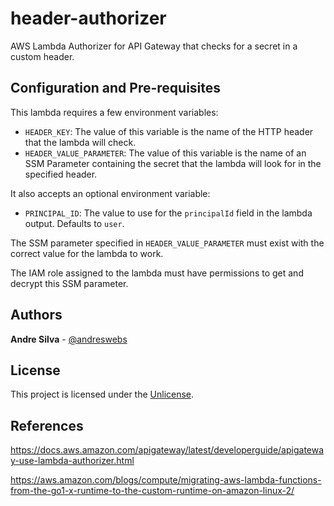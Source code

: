 # header-authorizer

AWS Lambda Authorizer for API Gateway that checks for a secret in a custom
header.

## Configuration and Pre-requisites

This lambda requires a few environment variables:

- `HEADER_KEY`: The value of this variable is the name of the HTTP header that
  the lambda will check.
- `HEADER_VALUE_PARAMETER`: The value of this variable is the name of an SSM
  Parameter containing the secret that the lambda will look for in the specified
  header.

It also accepts an optional environment variable:

- `PRINCIPAL_ID`: The value to use for the `principalId` field in the lambda
  output. Defaults to `user`.

The SSM parameter specified in `HEADER_VALUE_PARAMETER` must exist with the
correct value for the lambda to work.

The IAM role assigned to the lambda must have permissions to get and decrypt
this SSM parameter.

## Authors

**Andre Silva** - [@andreswebs](https://github.com/andreswebs)

## License

This project is licensed under the [Unlicense](UNLICENSE.md).

## References

<https://docs.aws.amazon.com/apigateway/latest/developerguide/apigateway-use-lambda-authorizer.html>

<https://aws.amazon.com/blogs/compute/migrating-aws-lambda-functions-from-the-go1-x-runtime-to-the-custom-runtime-on-amazon-linux-2/>
